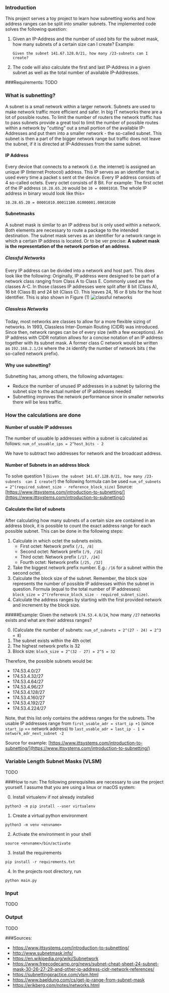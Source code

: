 ### Introduction
This project serves a toy project to learn how subnetting works and 
how address ranges can be split into smaller subnets. The implemented code 
solves the following question:
1. Given an IP-Address and the number of used bits for the subnet mask, how 
   many subnets of a certain size can I create? Example:
   ```
   Given the subnet 141.67.128.0/21, how many /23-subnets can I create? 
   ```
2. The code will also calculate the first and last IP-Address in a given 
   subnet as well as the total number of available IP-Addresses.

###Requirements:
TODO

### What is subnetting?
A subnet is a small network within a larger network. Subnets are used to 
make network traffic more efficient and safer. In big IT networks there are 
a lot of possible routes. To limit the number of routers the network 
traffic has to pass subnets provide a great tool to limit the number of 
possible routes within a network by "cutting" out a small portion of the 
available IP-Addresses and put them into a smaller network - the so-called 
subnet.
This subnet is then a part of the bigger network range but traffic does not 
leave the subnet, if it is directed at IP-Addresses from the same subnet.

#### IP Address
Every device that connects to a network (i.e. the internet) is assigned an 
unique IP (Internet Protocol) address. This IP serves as an identifier that 
is used every time a packet s sent ot the device. Every IP address consists 
of 4 so-called octets. Every octet consists of 8 Bit. For example: The first 
octet of the IP address  ``10.28.65.20`` would be `10 = 00001010`. 
The whole IP address in binary would look like this= 

``10.28.65.20 = 00001010.00011100.01000001.00010100``

#### Subnetmasks
A subnet mask is similar to an IP address but is only used within a network. 
Both elements are necessary to route a package to the intended destination. 
The subnet mask serves as an identifier for a network range in which a 
certain IP address is located. Or to be ver precise: **A subnet mask is the 
representation of the network portion of an address**.

##### Classful Networks
Every IP address can be divided into a network and host part. This does look 
like the following: Originally, IP address were designed to be part of a 
network class ranging from Class A to Class E. Commonly used are the classes 
A-C. In those classes IP addresses were split after 8 bit (Class A), 16 bit 
(Class B) and 24 bit (Class C). This leaves 24, 16 or 8 bits for the host 
identifier. This is also shown in Figure (1)
![classful networks](./images/IP-Class-Range.png "Figure 1")

##### Classless Networks
Today, most networks are classes to allow for a more flexible sizing of 
networks. In 1993, Classless Inter-Domain Routing (CIDR) was introduced. 
Since then, network ranges can be of every size (with a few exceptions). An 
IP address with CIDR notation allows for a concise notation of an IP address 
together with its subnet mask. A former class C network would be written as 
``192.168.2.1/24`` where the `24` identify the number of network bits ( the  
so-called network prefix).

#### Why use subnetting?
Subnetting has, among others, the following advantages:
* Reduce the number of unused IP addresses in a subnet  by tailoring the 
  subnet size to the actual number of IP addresses needed
* Subnetting improves the network performance since in smaller networks 
    there will be less traffic.
  

### How the calculations are done
#### Number of usable IP addresses
The number of usuable Ip addresses within a subnet is calculated as follows:
```num_of_usuable_ips = 2^host_bits - 2 ```

We have to subtract two addresses for network and the broadcast address.

#### Number of Subnets in an address block
To solve question 1 (`Given the subnet 141.67.128.0/21, how many /23-subnets 
can I create?`) the following formula can be used
`num_of_subnets = 2^(required_subnet_size - reference_block_size)`
Source: [https://www.ittsystems.com/introduction-to-subnetting/](https://www.ittsystems.com/introduction-to-subnetting/)

#### Calculate the list of subnets
After calculating how many subnets of a certain size are contained in an 
address block, it is possible to count the exact address range for each 
possible subnet. This can be done in the following steps:
1. Calculate in which octet the subnets exists. 
    * First octet: Network prefix `[/1, /8]`
    * Second octet: Network prefix `[/9, /16]`
    * Third octet: Network prefix `[/17, /24]`
    * Fourth octet: Network prefix `[/25, /32]` 
2. Take the biggest network prefix number. E.g.: `/16` for a subnet within 
   the second octet.
3. Calculate the block size of the subnet. Remember, the block size 
   represents the number of possible IP addresses within the subnet in 
   question. Formula (equal to the total number of IP addresses):
   `block_size = 2^(reference_block_size - required_subnet_size)`.
4. Calculate the address ranges by starting with the first provided network 
   and increment by the block size. 
   
#####Example:
Given the network `174.53.4.0/24`, how many `/27` networks exists and 
what are their address ranges?

0. (Calculate the number of subnets: `num_of_subnets = 2^(27 - 24) = 2^3 = 8`) 
1. The subnet exists within the 4th octet
2. The highest network prefix is 32
3. Block size: `block_size = 2^(32 - 27) = 2^5 = 32`

Therefore, the possible subnets would be:
* 174.53.4.0/27
* 174.53.4.32/27
* 174.53.4.64/27
* 174.53.4.96/27
* 174.53.4.128/27
* 174.53.4.160/27
* 174.53.4.192/27
* 174.53.4.224/27

Note, that this list only contains the address ranges for the subnets. The 
usable IP addresses range from `first_usable_adr = start_ip +1` (since 
`start_ip` == network address) to `last_usable_adr = last_ip - 1 = 
network_adr_next_subnet -2`

Source for example: [https://www.ittsystems.com/introduction-to-subnetting/](https://www.ittsystems.com/introduction-to-subnetting/)

### Variable Length Subnet Masks (VLSM)
TODO

###How to run:
The following prerequisites are necessary to use the project yourself. I assume
that you are using a linux or macOS system:

0. Install virtualenv if not already installed
```
python3 -m pip install --user virtualenv
```
1. Create a virtual python environment
```
python3 -m venv <envname>
```
2. Activate the environment in your shell
```
source <envname>/bin/activate
```
3. Install the requirements
```
pip install -r requirements.txt
```
4. In the projects root directory, run
```
python main.py
```

### Input
TODO

### Output

TODO


###Sources:
 - https://www.ittsystems.com/introduction-to-subnetting/
 - http://www.subnetmask.info/
 - https://en.wikipedia.org/wiki/Subnetwork
 - https://www.freecodecamp.org/news/subnet-cheat-sheet-24-subnet-mask-30-26-27-29-and-other-ip-address-cidr-network-references/
 - https://subnettingpractice.com/vlsm.html
 - https://www.baeldung.com/cs/get-ip-range-from-subnet-mask
 - https://erikberg.com/notes/networks.html